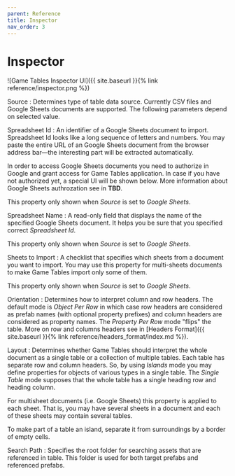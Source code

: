 ```yaml
---
parent: Reference
title: Inspector
nav_order: 3
---
```

# Inspector
![Game Tables Inspector UI]({{ site.baseurl }}{% link reference/inspector.png %})

Source
 : Determines type of table data source. Currently CSV files and Google Sheets documents are supported. The following parameters depend on selected value.

Spreadsheet Id
 : An identifier of a Google Sheets document to import. Spreadsheet Id looks like a long sequence of letters and numbers. You may paste the entire URL of an Google Sheets document from the browser address bar—the interesting part will be extracted automatically.

   In order to access Google Sheets documents you need to authorize in Google and grant access for Game Tables application. In case if you have not authorized yet, a special UI will be shown below. More information about Google Sheets authrozation see in **TBD**.

   This property only shown when *Source* is set to *Google Sheets*.

Spreadsheet Name
 : A read-only field that displays the name of the specified Google Sheets document. It helps you be sure that you specified correct *Spreadsheet Id*.

   This property only shown when *Source* is set to *Google Sheets*.

Sheets to Import
 : A checklist that specifies which sheets from a document you want to import. You may use this property for multi-sheets documents to make Game Tables import only some of them.

   This property only shown when *Source* is set to *Google Sheets*.

Orientation
 : Determines how to interpret column and row headers. The default mode is *Object Per Row* in which case row headers are considered as prefab names (with optional property prefixes) and column headers are considered as property names. The *Property Per Row* mode "flips" the table. More on row and columns headers see in [Headers Format]({{ site.baseurl }}{% link reference/headers_format/index.md %}).

Layout
 : Determines whether Game Tables should interpret the whole document as a single table or a collection of multiple tables. Each table has separate row and column headers. So, by using *Islands* mode you may define properties for objects of various types in a single table. The *Single Table* mode supposes that the whole table has a single heading row and heading column.

   For multisheet documents (i.e. Google Sheets) this property is applied to each sheet. That is, you may have several sheets in a document and each of these sheets may contain several tables.

   To make part of a table an island, separate it from surroundings by a border of empty cells.

Search Path
 : Specifies the root folder for searching assets that are referenced in table. This folder is used for both target prefabs and referenced prefabs.